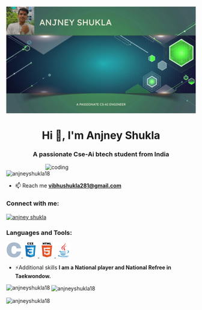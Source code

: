 ![logo](https://github.com/Anjneyshukla18/AnjneyShukla/blob/main/YouTube%20Banner%20-%20%5BUser's%20Name%20Here%5D.png)
<h1 align="center">Hi 👋, I'm Anjney Shukla</h1>
<h3 align="center">A passionate Cse-Ai btech student from India</h3>
<img align="right"alt="coding"width="400"src="https://gifdb.com/images/high/couple-laptop-system-coding-n4ikawbchrh2w41k.gif">

<p align="left"> <img src="https://komarev.com/ghpvc/?username=anjneyshukla18&label=Profile%20views&color=0e75b6&style=flat" alt="anjneyshukla18" /> </p>

- 📫 Reach me **vibhushukla281@gmail.com**

<h3 align="left">Connect with me:</h3>
<p align="left">
<a href="https://linkedin.com/in/anjney shukla" target="blank"><img align="center" src="https://raw.githubusercontent.com/rahuldkjain/github-profile-readme-generator/master/src/images/icons/Social/linked-in-alt.svg" alt="anjney shukla" height="30" width="40" /></a>
</p>

<h3 align="left">Languages and Tools:</h3>
<p align="left"> <a href="https://www.cprogramming.com/" target="_blank" rel="noreferrer"> <img src="https://raw.githubusercontent.com/devicons/devicon/master/icons/c/c-original.svg" alt="c" width="40" height="40"/> </a> <a href="https://www.w3schools.com/css/" target="_blank" rel="noreferrer"> <img src="https://raw.githubusercontent.com/devicons/devicon/master/icons/css3/css3-original-wordmark.svg" alt="css3" width="40" height="40"/> </a> <a href="https://www.w3.org/html/" target="_blank" rel="noreferrer"> <img src="https://raw.githubusercontent.com/devicons/devicon/master/icons/html5/html5-original-wordmark.svg" alt="html5" width="40" height="40"/> </a> <a href="https://www.java.com" target="_blank" rel="noreferrer"> <img src="https://raw.githubusercontent.com/devicons/devicon/master/icons/java/java-original.svg" alt="java" width="40" height="40"/> </a> </p>

- ⚡Additional skills **I am a National player and National Refree in Taekwondow.**

<p><img align="left" src="https://github-readme-stats.vercel.app/api/top-langs?username=anjneyshukla18&show_icons=true&locale=en&layout=compact" alt="anjneyshukla18" /></p>

<p>&nbsp;<img align="center" src="https://github-readme-stats.vercel.app/api?username=anjneyshukla18&show_icons=true&locale=en" alt="anjneyshukla18" /></p>

<p><img align="center" src="https://github-readme-streak-stats.herokuapp.com/?user=anjneyshukla18&" alt="anjneyshukla18" /></p>

